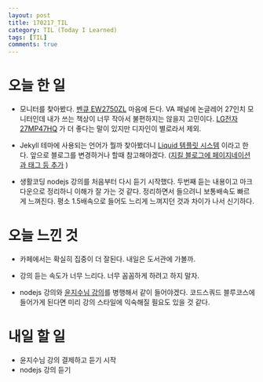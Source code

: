 ```yaml
---
layout: post
title: 170217_TIL
category: TIL (Today I Learned)
tags: [TIL]
comments: true
---
```

# 오늘 한 일
- 모니터를 찾아봤다. [벤큐 EW2750ZL](http://shopping.naver.com/detail/detail.nhn?nv_mid=8860878206&cat_id=50000153&frm=NVSHATC&query=EW2750ZL) 마음에 든다. VA 패널에 논글레어 27인치 모니터인데 내가 쓰는 책상이 너무 작아서 불편하지는 않을지 고민이다. [LG전자 27MP47HQ](http://shopping.naver.com/detail/detail.nhn?nv_mid=9010788086&section=review) 가 더 좋다는 말이 있지만 디자인이 별로라서 제외.

- Jekyll 테마에 사용되는 언어가 뭘까 찾아봤더니 [Liquid 템플릿 시스템](http://jekyllrb-ko.github.io/docs/variables/) 이라고 한다. 앞으로 블로그를 변경하거나 할때 참고해야겠다. ([지킬 블로그에 페이지네이션과 태그 등 추가](https://nolboo.kim/blog/2014/01/09/upgrade-jekyll-github-blog/) )

- 생활코딩 nodejs 강의를 처음부터 다시 듣기 시작했다. 두번째 듣는 내용이고 마크다운으로 정리하니 이해가 잘 가는 것 같다. 정리하면서 들으려니 보통배속도 빠르게 느껴진다. 평소 1.5배속으로 들어도 느리게 느껴지던 것과 차이가 나서 신기하다.

# 오늘 느낀 것
- 카페에서는 확실히 집중이 더 잘된다. 내일은 도서관에 가볼까.

- 강의 듣는 속도가 너무 느리다. 너무 꼼꼼하게 하려고 하지 말자.

- nodejs 강의와 [윤지수님 강의](http://olc.kr/course/course_online_view.jsp?id=470&cid=524#self)를 병행해서 같이 들어야겠다. 코드스쿼드 블루코스에 들어가게 된다면 미리 강의 스타일에 익숙해질 필요도 있을 것 같다.

# 내일 할 일
- 윤지수님 강의 결제하고 듣기 시작
- nodejs 강의 듣기
